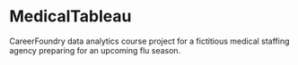 # MedicalTableau
CareerFoundry data analytics course project for a fictitious medical staffing agency preparing for an upcoming flu season.
